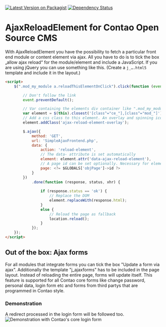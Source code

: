[![Latest Version on Packagist](http://img.shields.io/packagist/v/richardhj/contao-ajax_reload_element.svg)](https://packagist.org/packages/richardhj/contao-ajax_reload_element)
[![Dependency Status](https://www.versioneye.com/php/richardhj:contao-ajax_reload_element/badge.svg)](https://www.versioneye.com/php/richardhj:contao-ajax_reload_element)

# AjaxReloadElement for Contao Open Source CMS

With AjaxReloadElement you have the possibility to fetch a particular front end module or content element via ajax. All you have to do is to tick the box „allow ajax reload“ for the module/element and include a JavaScript.
If you are using jQuery you can use something like this. (Create a `j_….html5` template and include it in the layout.)
```html
<script>
	$(".mod_my_module a.reloadThisElementOnClick").click(function (event) {

		// Don't follow the link
		event.preventDefault();

		// Var containing the elements div container like ".mod_my_module"
		var element = $(this).closest('[class^="ce_"],[class^="mod_"]');
		// Add a css class to this element. An overlay and spinning icon can be set via css
		element.addClass('ajax-reload-element-overlay');

		$.ajax({
			method: 'GET',
			url: 'SimpleAjaxFrontend.php',
			data: {
				action: 'reload-element',
				// The data- attribute is set automatically
				element: element.attr('data-ajax-reload-element'),
				// A page id can be set optionally. Necessary for elements that work with different language files
				page: <?= $GLOBALS['objPage']->id ?>
			}
		})
			.done(function (response, status, xhr) {
				
				if (response.status == 'ok') {
					// Replace the DOM
					element.replaceWith(response.html);
				}
				else {
					// Reload the page as fallback
					location.reload();
				}
			});
	});
</script>
```

## Out of the box: Ajax forms
For all modules that integrate forms you can tick the box "Update a form via ajax". Additionally the template "j_ajaxforms" has to be included in the page layout. Instead of reloading the entire page, forms will update itself.
This feature is supported for all Contao core forms like change password, personal data, login form etc and forms from third partys that are programmed in Contao style.

### Demonstration
A redirect processed in the login form will be followed too.
![Demonstration with Contao's core login form](https://cloud.githubusercontent.com/assets/1284725/15799602/20d59fc8-2a62-11e6-8c22-2d1d971aeb20.gif)
